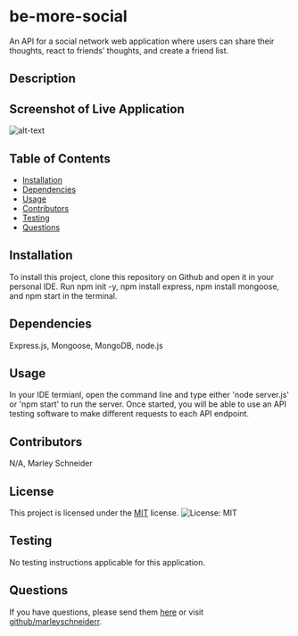 # be-more-social
An API for a social network web application where users can share their thoughts, react to friends’ thoughts, and create a friend list.

## Description


## Screenshot of Live Application
![alt-text](./images/.png)

## Table of Contents
* [Installation](#installation)
* [Dependencies](#dependencies)
* [Usage](#usage)
* [Contributors](#contributors)
* [Testing](#testing)
* [Questions](#questions)

## Installation
To install this project, clone this repository on Github and open it in your personal IDE. Run npm init -y, npm install express, npm install mongoose, and npm start in the terminal.

## Dependencies 
Express.js, Mongoose, MongoDB, node.js

## Usage
In your IDE termianl, open the command line and type either 'node server.js' or 'npm start' to run the server. Once started, you will be able to use an API testing software to make different requests to each API endpoint.

## Contributors 
N/A, Marley Schneider

## License

This project is licensed under the [MIT](https://opensource.org/license/mit/) license. ![License: MIT](https://img.shields.io/badge/License-MIT-green.svg)

## Testing
No testing instructions applicable for this application.

## Questions
If you have questions, please send them [here](mailto:marleysue@gmail.com?subject=[GitHub]%20Dev%20Connect) or visit [github/marleyschneiderr](https://github.com/marleyschneiderr).
